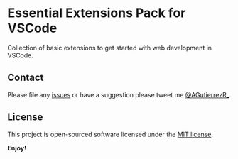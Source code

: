 # Essential Extensions Pack for VSCode

Collection of basic extensions to get started with web development in VSCode.

## Contact

Please file any [issues](https://github.com/AGutierrezR/emmet-keybindings/issues) or have a suggestion please tweet me [@AGutierrezR_](https://twitter.com/AGutierrezr_).

## License

This project is open-sourced software licensed under the [MIT license](./LICENSE).

**Enjoy!**
